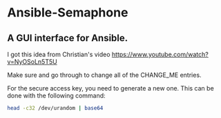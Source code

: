 # Ansible-Semaphone
## A GUI interface for Ansible.
I got this idea from Christian's video https://www.youtube.com/watch?v=NyOSoLn5T5U

Make sure and go through to change all of the CHANGE_ME entries.

For the secure access key, you need to generate a new one.  This can be done with the following command:
```sh
head -c32 /dev/urandom | base64
```